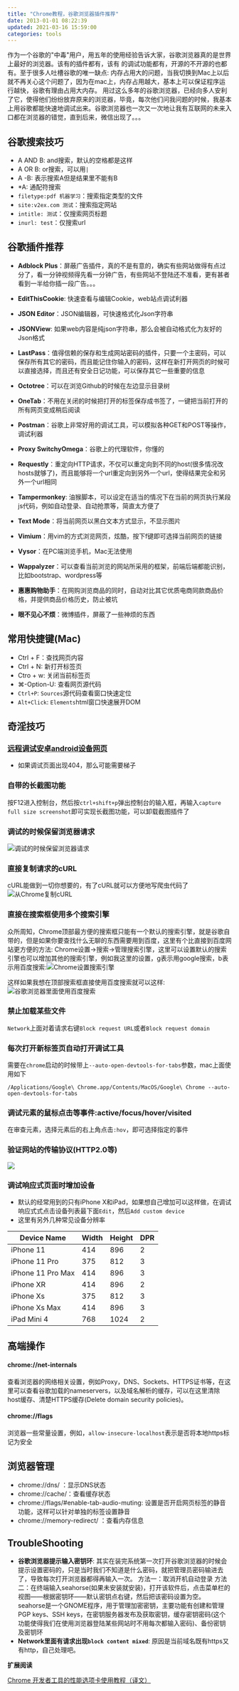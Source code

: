 ```yaml
---
title: "Chrome教程，谷歌浏览器插件推荐"
date: 2013-01-01 08:22:39
updated: 2021-03-16 15:59:00
categories: tools
---
```

作为一个谷歌的"中毒"用户，用五年的使用经验告诉大家，谷歌浏览器真的是世界上最好的浏览器。该有的插件都有，该有 的调试功能都有，开源的不开源的也都有。至于很多人吐槽谷歌的唯一缺点: 内存占用大的问题，当我切换到Mac上以后就不再关心这个问题了，因为在mac上，内存占用越大，基本上可以保证程序运行越快，谷歌有理由占用大内存。 用过这么多年的谷歌浏览器，已经向多人安利了它，使得他们纷纷放弃原来的浏览器，毕竟，每次他们问我问题的时候，我基本上用谷歌都能快速地调试出来。谷歌浏览器也一次又一次地让我有互联网的未来入口都在浏览器的错觉，直到后来，微信出现了。。。

<!--more-->

## 谷歌搜索技巧

- A AND B: and搜索，默认的空格都是这样
- A OR B: or搜索，可以用`|`
- A -B: 表示搜索A但是结果里不能有B
- *A: 通配符搜索
- `filetype:pdf 机器学习`：搜索指定类型的文件
- `site:v2ex.com 测试`：搜索指定网站
- `intitle: 测试`：仅搜索网页标题
- `inurl: test`：仅搜索url

## 谷歌插件推荐

- **Adblock Plus**：屏蔽广告插件，真的不是有意的，确实有些网站做得有点过分了，看一分钟视频得先看一分钟广告，有些网站不登陆还不准看，更有甚者看到一半给你插一段广告。。。

- **EditThisCookie**: 快速查看与编辑Cookie，web站点调试利器

- **JSON Editor**：JSON编辑器，可快速格式化Json字符串

- **JSONView**: 如果web内容是纯json字符串，那么会被自动格式化为友好的Json格式

- **LastPass**：值得信赖的保存和生成网站密码的插件，只要一个主密码，可以保存所有其它的密码，而且能记住你输入的密码，这样在新打开网页的时候可以直接选择，而且还有安全日记功能，可以保存其它一些重要的信息

- **Octotree**：可以在浏览Github的时候在左边显示目录树

- **OneTab**：不用在关闭的时候把打开的标签保存成书签了，一键把当前打开的所有网页变成稍后阅读

- **Postman**：谷歌上非常好用的调试工具，可以模拟各种GET和POST等操作，调试利器

- **Proxy SwitchyOmega**：谷歌上的代理软件，你懂的

- **Requestly**：重定向HTTP请求，不仅可以重定向到不同的host(很多情况改hosts就够了)，而且能够将一个url重定向到另外一个url，使得结果完全和另外一个url相同

- **Tampermonkey**: 油猴脚本，可以设定在适当的情况下在当前的网页执行某段js代码，例如自动登录、自动抢票等，简直太方便了

- **Text Mode**：将当前网页以黑白文本方式显示，不显示图片

- **Vimium**：用vim的方式浏览网页，炫酷，按下f键即可选择当前网页的链接

- **Vysor**：在PC端浏览手机，Mac无法使用

- **Wappalyzer**：可以查看当前浏览的网站所采用的框架，前端后端都能识别，比如bootstrap、wordpress等

- **惠惠购物助手**：在网购浏览商品的同时，自动对比其它优质电商同款商品价格，并提供商品价格历史，防止被坑

- **眼不见心不烦**：微博插件，屏蔽了一些神烦的东西

## 常用快捷键(Mac)

- Ctrl + F：查找网页内容
- Ctrl + N: 新打开标签页
- Ctro + w: 关闭当前标签页
- ⌘-Option-U: 查看网页源代码
- `Ctrl+P`: `Sources`源代码查看窗口快速定位
- `Alt+Click`: `Elements`html窗口快速展开DOM

## 奇淫技巧

### [远程调试安卓android设备网页](http://www.ruanyifeng.com/blog/2019/06/android-remote-debugging.html)

- 如果调试页面出现404，那么可能需要梯子

### 自带的长截图功能

按F12进入控制台，然后按`ctrl+shift+p`弹出控制台的输入框，再输入`capture full size screenshot`即可实现长截图功能，可以卸载截图插件了

### 调试的时候保留浏览器请求

![调试的时候保留浏览器请求](https://haofly.net/uploads/chrome_0.jpg)

### 直接复制请求的cURL

cURL能做到一切你想要的，有了cURL就可以方便地写爬虫代码了
​      ![从Chrome复制cURL](https://haofly.net/uploads/chrome-1.jpg)

### 直接在搜索框使用多个搜索引擎

众所周知，Chrome顶部最方便的搜索框只能有一个默认的搜索引擎，就是谷歌自带的，但是如果你要查找什么无聊的东西需要用到百度，这里有个比直接到百度网站更方便的方法:  Chrome设置->搜索->管理搜索引擎，这里可以设置默认的搜索引擎也可以增加其他的搜索引擎，例如我这里的设置，g表示用google搜索，b表示用百度搜索:
​      ![Chrome设置搜索引擎](https://haofly.net/uploads/chrome_3.jpg)


这样如果我想在顶部搜索框直接使用百度搜索就可以这样:
![谷歌浏览器里面使用百度搜索](https://haofly.net/uploads/chrome_2.jpg)

### 禁止加载某些文件

`Network`上面对着请求右键`Block request URL`或者`Block request domain`

### 每次打开新标签页自动打开调试工具

需要在`chrome`启动的时候带上`--auto-open-devtools-for-tabs`参数，mac上面使用如下

```shell
/Applications/Google\ Chrome.app/Contents/MacOS/Google\ Chrome --auto-open-devtools-for-tabs
```

### 调试元素的鼠标点击等事件:active/focus/hover/visited

在审查元素，选择元素后的右上角点击`:hov`，即可选择指定的事件

### 验证网站的传输协议(HTTP2.0等)

![](https://haofly.net/uploads/chrome_4.png)

### 调试响应式页面时增加设备

- 默认的经常用到的只有iPhone X和iPad，如果想自己增加可以这样做，在调试响应式式点击设备列表最下面`Edit`，然后`Add custom device`
- 这里有另外几种常见设备分辨率

| Device Name       | Width | Height | DPR  |
| ----------------- | ----- | ------ | ---- |
| iPhone 11         | 414   | 896    | 2    |
| iPhone 11 Pro     | 375   | 812    | 3    |
| iPhone 11 Pro Max | 414   | 896    | 3    |
| iPhone XR         | 414   | 896    | 2    |
| iPhone Xs         | 375   | 812    | 3    |
| iPhone Xs Max     | 414   | 896    | 3    |
| iPad Mini 4       | 768   | 1024   | 2    |

## 高端操作

#### chrome://net-internals

查看浏览器的网络相关设置，例如Proxy，DNS、Sockets、HTTPS证书等，在这里可以查看谷歌加载的nameservers，以及域名解析的缓存，可以在这里清除host缓存、清楚HTTPS缓存(Delete domain security policies)。

#### chrome://flags

浏览器一些常量设置，例如，`allow-insecure-localhost`表示是否将本地https标记为安全

## 浏览器管理

-   chrome://dns/ ：显示DNS状态
-   chrome://cache/：查看缓存状态
-   chrome://flags/#enable-tab-audio-muting: 设置是否开启网页标签的静音功能，这样可以针对单独的标签设置静音
-   chrome://memory-redirect/ ：查看内存信息


## TroubleShooting
- **谷歌浏览器提示输入密钥环**: 其实在装完系统第一次打开谷歌浏览器的时候会提示设置密码的，只是当时我们不知道是什么密码，就把管理员密码输进去了，导致每次打开浏览器都得再输入一次。
  方法一：取消开机自动登录 
  方法二：在终端输入seahorse(如果未安装就安装)，打开该软件后，点击菜单栏的视图——根据密钥环——默认密钥点右键，然后把该密码设置为空。seahorse是一个GNOME程序，用于管理加密密钥，主要功能有创建和管理PGP keys、SSH keys，在密钥服务器发布及获取密钥，缓存密钥密码(这个功能使得我们在使用浏览器登陆某些网站时不用每次都输入密码)、备份密钥及密钥环
- **Network里面有请求出现`block content mixed`**: 原因是当前域名既有https又有http，自己处理吧。



**扩展阅读**

[Chrome 开发者工具的性能选项卡使用教程（译文）](https://juejin.im/post/5efb78945188252e99702b8e)